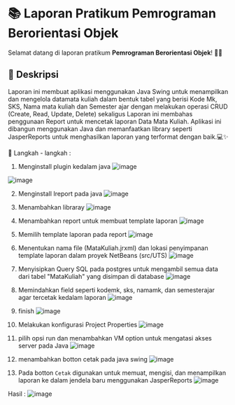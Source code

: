 # 📚 Laporan Pratikum Pemrograman Berorientasi Objek

Selamat datang di laporan pratikum **Pemrograman Berorientasi Objek**! 🎉😄

## 📖 Deskripsi

Laporan ini membuat aplikasi menggunakan Java Swing untuk menampilkan dan mengelola datamata kuliah dalam bentuk tabel  yang berisi Kode Mk, SKS, Nama mata kuliah dan Semester ajar dengan melakukan operasi CRUD  (Create, Read, Update, Delete) sekaligus Laporan ini membahas penggunaan Report untuk mencetak laporan Data Mata Kuliah. Aplikasi ini dibangun menggunakan Java dan memanfaatkan library seperti JasperReports untuk menghasilkan laporan yang terformat dengan baik.💻✨

🔗 Langkah - langkah :

1.	Menginstall plugin kedalam java
   ![image](https://github.com/user-attachments/assets/0ac712ea-9f7e-4137-b328-58b70eb1c41e)

   ![image](https://github.com/user-attachments/assets/50a05ad6-f516-41d0-b78c-73fc807af52d)


2.	Menginstall Ireport pada java
 ![image](https://github.com/user-attachments/assets/eb38eaad-e4dd-4df5-a6f4-4dd4ef9c1aa2)


3.	Menambahkan libraray
 ![image](https://github.com/user-attachments/assets/29b5488d-af33-4be9-83db-1a46b57f5e97)


4.	Menambahkan report untuk membuat template laporan
 ![image](https://github.com/user-attachments/assets/a24f90c1-fb9c-4d98-be3c-5da8d540ccf2)

 

5.	Memilih template laporan pada report
 ![image](https://github.com/user-attachments/assets/9c5005c7-f7e5-4152-bf6e-687081f28d35)


6.	Menentukan nama file (MataKuliah.jrxml) dan lokasi penyimpanan template laporan dalam proyek NetBeans (src/UTS)
    ![image](https://github.com/user-attachments/assets/c6358eba-2504-4684-909c-77c7d35bf892)


 
7.	  Menyisipkan Query SQL pada postgres untuk mengambil semua data dari tabel "MataKuliah" yang disimpan di database
    ![image](https://github.com/user-attachments/assets/e613cf6c-8abe-49b5-8e80-9933ceb95bb9)


8.  Memindahkan field seperti kodemk, sks, namamk, dan semesterajar agar tercetak kedalam laporan
   ![image](https://github.com/user-attachments/assets/f90f47dd-1642-466e-a974-0679e945dd48)


9. finish 
   ![image](https://github.com/user-attachments/assets/7b95cd35-8eea-4be1-baf4-081c90cc4e74)


10. Melakukan konfigurasi Project Properties
   ![image](https://github.com/user-attachments/assets/5a8b3e4c-5566-49af-ac70-170890ab4fd4)


11. pilih opsi run dan menambahkan VM option untuk mengatasi akses server pada Java
   ![image](https://github.com/user-attachments/assets/7cce9e5f-83b1-4746-9ed7-b02fd0907602)


12. menambahkan botton cetak pada java swing 
    ![image](https://github.com/user-attachments/assets/75f9c72e-f1a9-4676-911d-6dca46fe9e8c)



13. Pada botton `Cetak` digunakan untuk memuat, mengisi, dan menampilkan laporan ke dalam jendela baru menggunakan JasperReports
   ![image](https://github.com/user-attachments/assets/25743a18-c783-482a-b883-33601df51485)


Hasil :
![image](https://github.com/user-attachments/assets/66eceaf6-a64c-4e7b-a792-62eab7642cdc)



